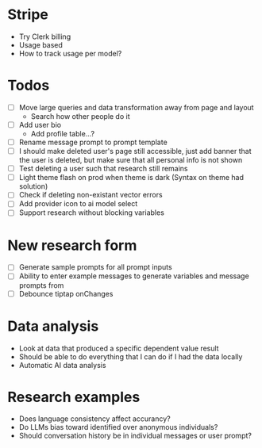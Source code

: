 # Stripe

- Try Clerk billing
- Usage based
- How to track usage per model?

# Todos

- [ ] Move large queries and data transformation away from page and layout
    - Search how other people do it
- [ ] Add user bio
    - Add profile table...?
- [ ] Rename message prompt to prompt template
- [ ] I should make deleted user's page still accessible, just add banner that the user is deleted, but make sure that all personal info is not shown
- [ ] Test deleting a user such that research still remains
- [ ] Light theme flash on prod when theme is dark (Syntax on theme had solution)
- [ ] Check if deleting non-existant vector errors
- [ ] Add provider icon to ai model select
- [ ] Support research without blocking variables

# New research form

- [ ] Generate sample prompts for all prompt inputs
- [ ] Ability to enter example messages to generate variables and message prompts from
- [ ] Debounce tiptap onChanges

# Data analysis

- Look at data that produced a specific dependent value result
- Should be able to do everything that I can do if I had the data locally
- Automatic AI data analysis

# Research examples

- Does language consistency affect accurancy?
- Do LLMs bias toward identified over anonymous individuals?
- Should conversation history be in individual messages or user prompt?
